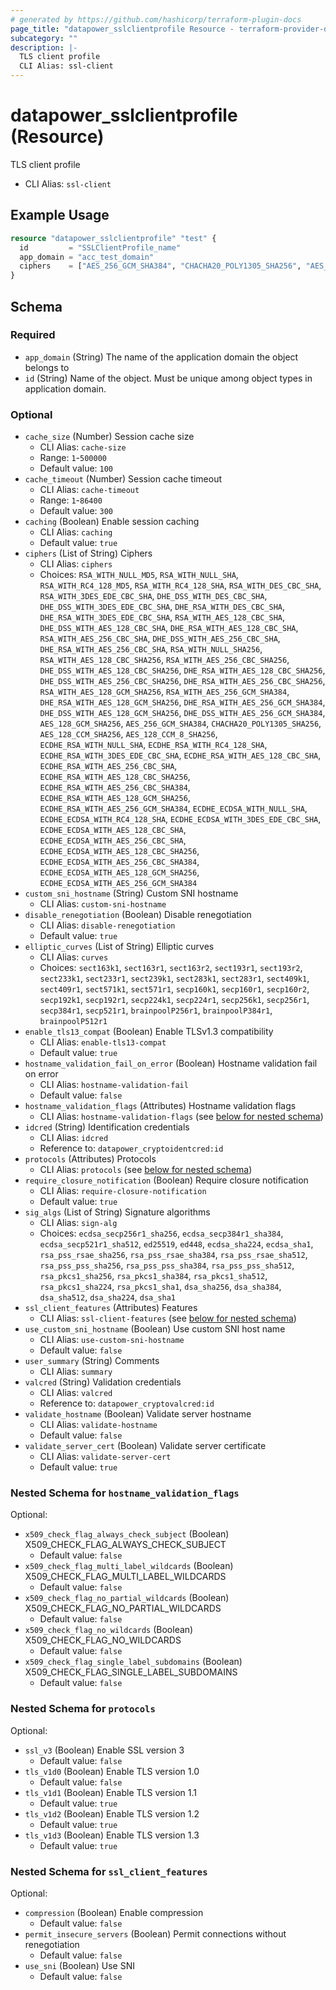 ```yaml
---
# generated by https://github.com/hashicorp/terraform-plugin-docs
page_title: "datapower_sslclientprofile Resource - terraform-provider-datapower"
subcategory: ""
description: |-
  TLS client profile
  CLI Alias: ssl-client
---
```


# datapower_sslclientprofile (Resource)

TLS client profile
  - CLI Alias: `ssl-client`

## Example Usage

```terraform
resource "datapower_sslclientprofile" "test" {
  id         = "SSLClientProfile_name"
  app_domain = "acc_test_domain"
  ciphers    = ["AES_256_GCM_SHA384", "CHACHA20_POLY1305_SHA256", "AES_128_GCM_SHA256", "ECDHE_ECDSA_WITH_AES_256_GCM_SHA384", "ECDHE_ECDSA_WITH_AES_256_CBC_SHA384", "ECDHE_ECDSA_WITH_AES_128_GCM_SHA256", "ECDHE_ECDSA_WITH_AES_128_CBC_SHA256", "ECDHE_ECDSA_WITH_AES_256_CBC_SHA", "ECDHE_ECDSA_WITH_AES_128_CBC_SHA", "ECDHE_RSA_WITH_AES_256_GCM_SHA384", "ECDHE_RSA_WITH_AES_256_CBC_SHA384", "ECDHE_RSA_WITH_AES_128_GCM_SHA256", "ECDHE_RSA_WITH_AES_128_CBC_SHA256", "ECDHE_RSA_WITH_AES_256_CBC_SHA", "ECDHE_RSA_WITH_AES_128_CBC_SHA", "DHE_RSA_WITH_AES_256_GCM_SHA384", "DHE_RSA_WITH_AES_256_CBC_SHA256", "DHE_RSA_WITH_AES_128_GCM_SHA256", "DHE_RSA_WITH_AES_128_CBC_SHA256", "DHE_RSA_WITH_AES_256_CBC_SHA", "DHE_RSA_WITH_AES_128_CBC_SHA", ]
}
```

<!-- schema generated by tfplugindocs -->
## Schema

### Required

- `app_domain` (String) The name of the application domain the object belongs to
- `id` (String) Name of the object. Must be unique among object types in application domain.

### Optional

- `cache_size` (Number) Session cache size
  - CLI Alias: `cache-size`
  - Range: `1`-`500000`
  - Default value: `100`
- `cache_timeout` (Number) Session cache timeout
  - CLI Alias: `cache-timeout`
  - Range: `1`-`86400`
  - Default value: `300`
- `caching` (Boolean) Enable session caching
  - CLI Alias: `caching`
  - Default value: `true`
- `ciphers` (List of String) Ciphers
  - CLI Alias: `ciphers`
  - Choices: `RSA_WITH_NULL_MD5`, `RSA_WITH_NULL_SHA`, `RSA_WITH_RC4_128_MD5`, `RSA_WITH_RC4_128_SHA`, `RSA_WITH_DES_CBC_SHA`, `RSA_WITH_3DES_EDE_CBC_SHA`, `DHE_DSS_WITH_DES_CBC_SHA`, `DHE_DSS_WITH_3DES_EDE_CBC_SHA`, `DHE_RSA_WITH_DES_CBC_SHA`, `DHE_RSA_WITH_3DES_EDE_CBC_SHA`, `RSA_WITH_AES_128_CBC_SHA`, `DHE_DSS_WITH_AES_128_CBC_SHA`, `DHE_RSA_WITH_AES_128_CBC_SHA`, `RSA_WITH_AES_256_CBC_SHA`, `DHE_DSS_WITH_AES_256_CBC_SHA`, `DHE_RSA_WITH_AES_256_CBC_SHA`, `RSA_WITH_NULL_SHA256`, `RSA_WITH_AES_128_CBC_SHA256`, `RSA_WITH_AES_256_CBC_SHA256`, `DHE_DSS_WITH_AES_128_CBC_SHA256`, `DHE_RSA_WITH_AES_128_CBC_SHA256`, `DHE_DSS_WITH_AES_256_CBC_SHA256`, `DHE_RSA_WITH_AES_256_CBC_SHA256`, `RSA_WITH_AES_128_GCM_SHA256`, `RSA_WITH_AES_256_GCM_SHA384`, `DHE_RSA_WITH_AES_128_GCM_SHA256`, `DHE_RSA_WITH_AES_256_GCM_SHA384`, `DHE_DSS_WITH_AES_128_GCM_SHA256`, `DHE_DSS_WITH_AES_256_GCM_SHA384`, `AES_128_GCM_SHA256`, `AES_256_GCM_SHA384`, `CHACHA20_POLY1305_SHA256`, `AES_128_CCM_SHA256`, `AES_128_CCM_8_SHA256`, `ECDHE_RSA_WITH_NULL_SHA`, `ECDHE_RSA_WITH_RC4_128_SHA`, `ECDHE_RSA_WITH_3DES_EDE_CBC_SHA`, `ECDHE_RSA_WITH_AES_128_CBC_SHA`, `ECDHE_RSA_WITH_AES_256_CBC_SHA`, `ECDHE_RSA_WITH_AES_128_CBC_SHA256`, `ECDHE_RSA_WITH_AES_256_CBC_SHA384`, `ECDHE_RSA_WITH_AES_128_GCM_SHA256`, `ECDHE_RSA_WITH_AES_256_GCM_SHA384`, `ECDHE_ECDSA_WITH_NULL_SHA`, `ECDHE_ECDSA_WITH_RC4_128_SHA`, `ECDHE_ECDSA_WITH_3DES_EDE_CBC_SHA`, `ECDHE_ECDSA_WITH_AES_128_CBC_SHA`, `ECDHE_ECDSA_WITH_AES_256_CBC_SHA`, `ECDHE_ECDSA_WITH_AES_128_CBC_SHA256`, `ECDHE_ECDSA_WITH_AES_256_CBC_SHA384`, `ECDHE_ECDSA_WITH_AES_128_GCM_SHA256`, `ECDHE_ECDSA_WITH_AES_256_GCM_SHA384`
- `custom_sni_hostname` (String) Custom SNI hostname
  - CLI Alias: `custom-sni-hostname`
- `disable_renegotiation` (Boolean) Disable renegotiation
  - CLI Alias: `disable-renegotiation`
  - Default value: `true`
- `elliptic_curves` (List of String) Elliptic curves
  - CLI Alias: `curves`
  - Choices: `sect163k1`, `sect163r1`, `sect163r2`, `sect193r1`, `sect193r2`, `sect233k1`, `sect233r1`, `sect239k1`, `sect283k1`, `sect283r1`, `sect409k1`, `sect409r1`, `sect571k1`, `sect571r1`, `secp160k1`, `secp160r1`, `secp160r2`, `secp192k1`, `secp192r1`, `secp224k1`, `secp224r1`, `secp256k1`, `secp256r1`, `secp384r1`, `secp521r1`, `brainpoolP256r1`, `brainpoolP384r1`, `brainpoolP512r1`
- `enable_tls13_compat` (Boolean) Enable TLSv1.3 compatibility
  - CLI Alias: `enable-tls13-compat`
  - Default value: `true`
- `hostname_validation_fail_on_error` (Boolean) Hostname validation fail on error
  - CLI Alias: `hostname-validation-fail`
  - Default value: `false`
- `hostname_validation_flags` (Attributes) Hostname validation flags
  - CLI Alias: `hostname-validation-flags` (see [below for nested schema](#nestedatt--hostname_validation_flags))
- `idcred` (String) Identification credentials
  - CLI Alias: `idcred`
  - Reference to: `datapower_cryptoidentcred:id`
- `protocols` (Attributes) Protocols
  - CLI Alias: `protocols` (see [below for nested schema](#nestedatt--protocols))
- `require_closure_notification` (Boolean) Require closure notification
  - CLI Alias: `require-closure-notification`
  - Default value: `true`
- `sig_algs` (List of String) Signature algorithms
  - CLI Alias: `sign-alg`
  - Choices: `ecdsa_secp256r1_sha256`, `ecdsa_secp384r1_sha384`, `ecdsa_secp521r1_sha512`, `ed25519`, `ed448`, `ecdsa_sha224`, `ecdsa_sha1`, `rsa_pss_rsae_sha256`, `rsa_pss_rsae_sha384`, `rsa_pss_rsae_sha512`, `rsa_pss_pss_sha256`, `rsa_pss_pss_sha384`, `rsa_pss_pss_sha512`, `rsa_pkcs1_sha256`, `rsa_pkcs1_sha384`, `rsa_pkcs1_sha512`, `rsa_pkcs1_sha224`, `rsa_pkcs1_sha1`, `dsa_sha256`, `dsa_sha384`, `dsa_sha512`, `dsa_sha224`, `dsa_sha1`
- `ssl_client_features` (Attributes) Features
  - CLI Alias: `ssl-client-features` (see [below for nested schema](#nestedatt--ssl_client_features))
- `use_custom_sni_hostname` (Boolean) Use custom SNI host name
  - CLI Alias: `use-custom-sni-hostname`
  - Default value: `false`
- `user_summary` (String) Comments
  - CLI Alias: `summary`
- `valcred` (String) Validation credentials
  - CLI Alias: `valcred`
  - Reference to: `datapower_cryptovalcred:id`
- `validate_hostname` (Boolean) Validate server hostname
  - CLI Alias: `validate-hostname`
  - Default value: `false`
- `validate_server_cert` (Boolean) Validate server certificate
  - CLI Alias: `validate-server-cert`
  - Default value: `true`

<a id="nestedatt--hostname_validation_flags"></a>
### Nested Schema for `hostname_validation_flags`

Optional:

- `x509_check_flag_always_check_subject` (Boolean) X509_CHECK_FLAG_ALWAYS_CHECK_SUBJECT
  - Default value: `false`
- `x509_check_flag_multi_label_wildcards` (Boolean) X509_CHECK_FLAG_MULTI_LABEL_WILDCARDS
  - Default value: `false`
- `x509_check_flag_no_partial_wildcards` (Boolean) X509_CHECK_FLAG_NO_PARTIAL_WILDCARDS
  - Default value: `false`
- `x509_check_flag_no_wildcards` (Boolean) X509_CHECK_FLAG_NO_WILDCARDS
  - Default value: `false`
- `x509_check_flag_single_label_subdomains` (Boolean) X509_CHECK_FLAG_SINGLE_LABEL_SUBDOMAINS
  - Default value: `false`


<a id="nestedatt--protocols"></a>
### Nested Schema for `protocols`

Optional:

- `ssl_v3` (Boolean) Enable SSL version 3
  - Default value: `false`
- `tls_v1d0` (Boolean) Enable TLS version 1.0
  - Default value: `false`
- `tls_v1d1` (Boolean) Enable TLS version 1.1
  - Default value: `true`
- `tls_v1d2` (Boolean) Enable TLS version 1.2
  - Default value: `true`
- `tls_v1d3` (Boolean) Enable TLS version 1.3
  - Default value: `true`


<a id="nestedatt--ssl_client_features"></a>
### Nested Schema for `ssl_client_features`

Optional:

- `compression` (Boolean) Enable compression
  - Default value: `false`
- `permit_insecure_servers` (Boolean) Permit connections without renegotiation
  - Default value: `false`
- `use_sni` (Boolean) Use SNI
  - Default value: `false`
